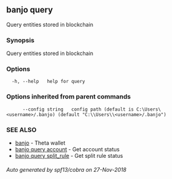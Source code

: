 ## banjo query

Query entities stored in blockchain

### Synopsis

Query entities stored in blockchain

### Options

```
  -h, --help   help for query
```

### Options inherited from parent commands

```
      --config string   config path (default is C:\Users\<username>/.banjo) (default "C:\\Users\\<username>/.banjo")
```

### SEE ALSO

* [banjo](banjo.md)	 - Theta wallet
* [banjo query account](banjo_query_account.md)	 - Get account status
* [banjo query split_rule](banjo_query_split_rule.md)	 - Get split rule status

###### Auto generated by spf13/cobra on 27-Nov-2018
